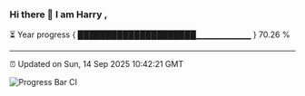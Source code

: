 ### Hi there 👋 I am Harry , 

⏳ Year progress { █████████████████████▁▁▁▁▁▁▁▁▁ } 70.26 %

---

⏰ Updated on Sun, 14 Sep 2025 10:42:21 GMT

![Progress Bar CI](https://github.com/duykhang68/duykhang68/workflows/Progress%20Bar%20CI/badge.svg)

